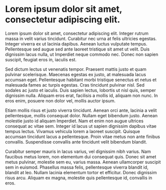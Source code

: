 # Lorem ipsum dolor sit amet, consectetur adipiscing elit.

Lorem ipsum dolor sit amet, consectetur adipiscing elit.
Integer rutrum massa in velit varius tincidunt.
Curabitur nec urna at felis ultricies egestas.
Integer viverra ex ut lacinia dapibus.
Aenean luctus vulputate tempus.
Pellentesque sed augue sed ante laoreet tristique sit amet ut velit.
Duis dignissim lacus nulla, ut Imperdiet neque commodo nec.
Donec non sapien suscipit, feugiat eros in, iaculis est.

Sed dictum lectus ut venenatis tempor.
Praesent mattis justo et quam pulvinar scelerisque.
Maecenas egestas ex justo, at malesuada lacus accumsan eget.
Pellentesque habitant morbi tristique senectus et netus et malesuada fames ac turpis egestas.
Cras tincidunt pulvinar nisl.
Sed sodales ac justo et iaculis.
Duis sapien lectus, lobortis ut nisl quis, semper dignissim nulla.
Aliquam eros erat, facilisis a mollis id, aliquam non nunc.
In eros enim, posuere non dolor vel, mollis auctor ipsum.

Etiam mollis risus et justo viverra tincidunt.
Aenean orci ante, lacinia a velit pellentesque, mollis consequat dolor.
Nullam eget bibendum justo.
Aenean molestie justo id aliquam Imperdiet.
Nam et enim non augue ultrices consequat ac vitae sem.
Integer id lacus ut sapien dignissim dapibus vitae tempus lectus.
Vivamus vehicula lorem a laoreet suscipit.
Quisque accumsan tincidunt lacus a pellentesque.
Proin vitae metus non ante finibus convallis.
Suspendisse convallis ante tincidunt velit bibendum blandit.

Curabitur semper mauris in lacus varius, vel dignissim nibh varius.
Nam faucibus metus lorem, non elementum dui consequat quis.
Donec sit amet metus pulvinar, molestie sem eu, varius massa.
Aenean ullamcorper suscipit sem in euismod.
Phasellus massa felis, pellentesque viverra blandit id, blandit at leo.
Nullam lacinia elementum tortor et efficitur.
Donec dignissim risus arcu.
Aliquam ex magna, molestie quis pellentesque id, convallis in eros.
